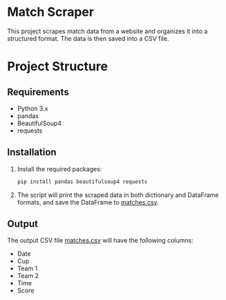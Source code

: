 # Match Scraper

This project scrapes match data from a website and organizes it into a structured format. The data is then saved into a CSV file.

# Project Structure

## Requirements

- Python 3.x
- pandas
- BeautifulSoup4
- requests

## Installation

1. Install the required packages:
    ```sh
    pip install pandas beautifulsoup4 requests
    ```

2. The script will print the scraped data in both dictionary and DataFrame formats, and save the DataFrame to [matches.csv](http://_vscodecontentref_/8).

## Output

The output CSV file [matches.csv](http://_vscodecontentref_/9) will have the following columns:
- Date
- Cup
- Team 1
- Team 2
- Time
- Score
